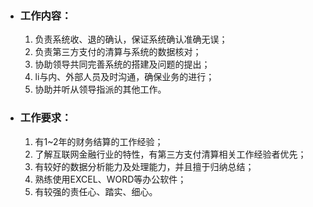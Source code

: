* ### 工作内容：

  1. 负责系统收、退的确认，保证系统确认准确无误；
  1. 负责第三方支付的清算与系统的数据核对；
  1. 协助领导共同完善系统的搭建及问题的提出；
  1. li与内、外部人员及时沟通，确保业务的进行；
  1. 协助并听从领导指派的其他工作。

* ### 工作要求：

  1. 有1~2年的财务结算的工作经验；
  1. 了解互联网金融行业的特性，有第三方支付清算相关工作经验者优先；
  1. 有较好的数据分析能力及处理能力，并且擅于归纳总结；
  1. 熟练使用EXCEL、WORD等办公软件；
  1. 有较强的责任心、踏实、细心。
